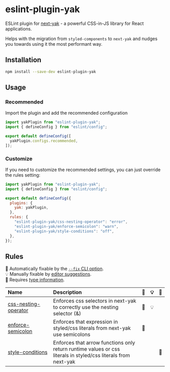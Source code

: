 # eslint-plugin-yak

ESLint plugin for [next-yak](https://yak.js.org/) - a powerful CSS-in-JS library for React applications.

Helps with the migration from `styled-components` to `next-yak` and nudges you towards using it the most performant way.

## Installation

```bash
npm install --save-dev eslint-plugin-yak
```

## Usage

### Recommended

Import the plugin and add the recommended configuration

```js
import yakPlugin from "eslint-plugin-yak";
import { defineConfig } from "eslint/config";

export default defineConfig([
  yakPlugin.configs.recommended,
]);
```

### Customize

If you need to customize the recommended settings, you can just override the rules setting:

```js
import yakPlugin from "eslint-plugin-yak";
import { defineConfig } from "eslint/config";

export default defineConfig({
  plugins: {
    yak: yakPlugin,
  },
  rules: {
    "eslint-plugin-yak/css-nesting-operator": "error",
    "eslint-plugin-yak/enforce-semicolon": "warn",
    "eslint-plugin-yak/style-conditions": "off",
  },
});
```

## Rules

<!-- begin auto-generated rules list -->

🔧 Automatically fixable by the [`--fix` CLI option](https://eslint.org/docs/user-guide/command-line-interface#--fix).\
💡 Manually fixable by [editor suggestions](https://eslint.org/docs/latest/use/core-concepts#rule-suggestions).\
💭 Requires [type information](https://typescript-eslint.io/linting/typed-linting).

| Name                                                                                                                                       | Description                                                                                                   | 🔧 | 💡 | 💭 |
| :----------------------------------------------------------------------------------------------------------------------------------------- | :------------------------------------------------------------------------------------------------------------ | :- | :- | :- |
| [css-nesting-operator](https://github.com/DigitecGalaxus/next-yak/blob/main/packages/eslint-plugin-yak/docs/rules/css-nesting-operator.md) | Enforces css selectors in next-yak to correctly use the nesting selector (&)                                  | 🔧 | 💡 |    |
| [enforce-semicolon](https://github.com/DigitecGalaxus/next-yak/blob/main/packages/eslint-plugin-yak/docs/rules/enforce-semicolon.md)       | Enforces that expression in styled/css literals from next-yak use semicolons                                  | 🔧 |    |    |
| [style-conditions](https://github.com/DigitecGalaxus/next-yak/blob/main/packages/eslint-plugin-yak/docs/rules/style-conditions.md)         | Enforces that arrow functions only return runtime values or css literals in styled/css literals from next-yak |    |    | 💭 |

<!-- end auto-generated rules list -->
